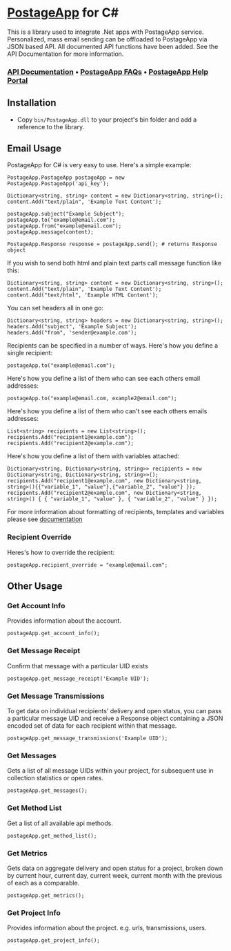 [PostageApp](http://postageapp.com) for C#
===================================================

This is a library used to integrate .Net apps with PostageApp service.
Personalized, mass email sending can be offloaded to PostageApp via JSON based API.
All documented API functions have been added. See the API Documentation for more information.

### [API Documentation](http://help.postageapp.com/faqs/api) &bull; [PostageApp FAQs](http://help.postageapp.com/faqs) &bull; [PostageApp Help Portal](http://help.postageapp.com)

Installation
------------
 - Copy `bin/PostageApp.dll` to your project's bin folder and add a reference to the library.

Email Usage
-----------
PostageApp for C# is very easy to use. Here's a simple example:

    PostageApp.PostageApp postageApp = new PostageApp.PostageApp('api_key');
    
    Dictionary<string, string> content = new Dictionary<string, string>();
    content.Add("text/plain", 'Example Text Content');    

    postageApp.subject("Example Subject");
    postageApp.to("example@email.com");
    postageApp.from("example@email.com");
    postageApp.message(content);   
	 
    PostageApp.Response response = postageApp.send(); # returns Response object

If you wish to send both html and plain text parts call message function like this:
    
    Dictionary<string, string> content = new Dictionary<string, string>();
    content.Add("text/plain", 'Example Text Content');    
	content.Add("text/html", 'Example HTML Content');
    
You can set headers all in one go:

	Dictionary<string, string> headers = new Dictionary<string, string>();
    headers.Add("subject", 'Example Subject');    
	headers.Add("from", 'sender@example.com');
    
Recipients can be specified in a number of ways. Here's how you define a single recipient:

    postageApp.to("example@email.com");

Here's how you define a list of them who can see each others email addresses:

    postageApp.to("example@email.com, example2@email.com");

Here's how you define a list of them who can't see each others emails addresses:

    List<string> recipients = new List<string>();
    recipients.Add("recipient1@example.com");
    recipients.Add("recipient2@example.com");
	
Here's how you define a list of them with variables attached:

    Dictionary<string, Dictionary<string, string>> recipients = new Dictionary<string, Dictionary<string, string>>();
    recipients.Add("recipient1@example.com", new Dictionary<string, string>(){{"variable_1", "value"},{"variable_2", "value"} });
    recipients.Add("recipient2@example.com", new Dictionary<string, string>() { { "variable_1", "value" }, { "variable_2", "value" } });
    
For more information about formatting of recipients, templates and variables please see [documentation](http://help.postageapp.com/faqs)
    
### Recipient Override
Heres's how to override the recipient:

    postageApp.recipient_override = "example@email.com";

Other Usage
-----------

### Get Account Info
Provides information about the account.
	
	postageApp.get_account_info();
	
### Get Message Receipt
Confirm that message with a particular UID exists
	
	postageApp.get_message_receipt('Example UID');

### Get Message Transmissions
To get data on individual recipients' delivery and open status, you can pass a particular message UID and receive a Response object containing a JSON encoded set of data for each recipient within that message.
	
	postageApp.get_message_transmissions('Example UID');
	
### Get Messages
Gets a list of all message UIDs within your project, for subsequent use in collection statistics or open rates.
	
	postageApp.get_messages();
	
### Get Method List
Get a list of all available api methods.
	
	postageApp.get_method_list();
	
### Get Metrics
Gets data on aggregate delivery and open status for a project, broken down by current hour, current day, current week, current month with the previous of each as a comparable.
	
	postageApp.get_metrics();
	
### Get Project Info
Provides information about the project. e.g. urls, transmissions, users.
	
	postageApp.get_project_info();
